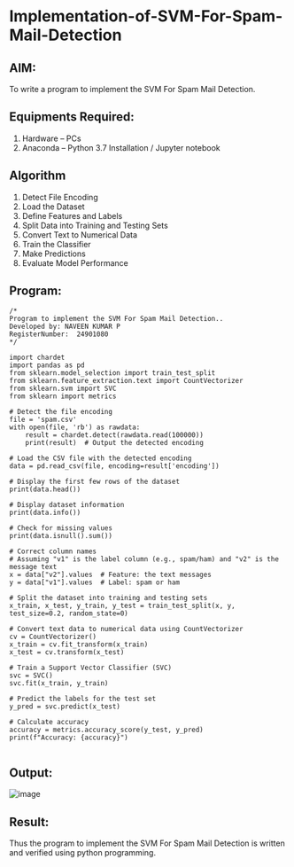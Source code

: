 # Implementation-of-SVM-For-Spam-Mail-Detection

## AIM:
To write a program to implement the SVM For Spam Mail Detection.

## Equipments Required:
1. Hardware – PCs
2. Anaconda – Python 3.7 Installation / Jupyter notebook

## Algorithm
1. Detect File Encoding
2. Load the Dataset
3. Define Features and Labels
4. Split Data into Training and Testing Sets
5. Convert Text to Numerical Data
6. Train the Classifier
7. Make Predictions
8. Evaluate Model Performance

## Program:
```
/*
Program to implement the SVM For Spam Mail Detection..
Developed by: NAVEEN KUMAR P
RegisterNumber:  24901080
*/

import chardet
import pandas as pd
from sklearn.model_selection import train_test_split
from sklearn.feature_extraction.text import CountVectorizer
from sklearn.svm import SVC
from sklearn import metrics

# Detect the file encoding
file = 'spam.csv'
with open(file, 'rb') as rawdata:
    result = chardet.detect(rawdata.read(100000))
    print(result)  # Output the detected encoding

# Load the CSV file with the detected encoding
data = pd.read_csv(file, encoding=result['encoding'])

# Display the first few rows of the dataset
print(data.head())

# Display dataset information
print(data.info())

# Check for missing values
print(data.isnull().sum())

# Correct column names
# Assuming "v1" is the label column (e.g., spam/ham) and "v2" is the message text
x = data["v2"].values  # Feature: the text messages
y = data["v1"].values  # Label: spam or ham

# Split the dataset into training and testing sets
x_train, x_test, y_train, y_test = train_test_split(x, y, test_size=0.2, random_state=0)

# Convert text data to numerical data using CountVectorizer
cv = CountVectorizer()
x_train = cv.fit_transform(x_train)
x_test = cv.transform(x_test)

# Train a Support Vector Classifier (SVC)
svc = SVC()
svc.fit(x_train, y_train)

# Predict the labels for the test set
y_pred = svc.predict(x_test)

# Calculate accuracy
accuracy = metrics.accuracy_score(y_test, y_pred)
print(f"Accuracy: {accuracy}")


```

## Output:

![image](https://github.com/user-attachments/assets/6fb3878c-8a66-4b5f-b250-1365e05076c3)



## Result:
Thus the program to implement the SVM For Spam Mail Detection is written and verified using python programming.
